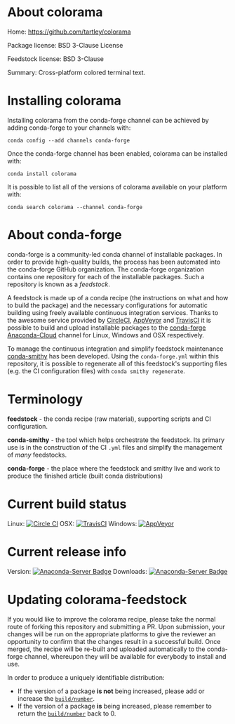 About colorama
==============

Home: https://github.com/tartley/colorama

Package license: BSD 3-Clause License

Feedstock license: BSD 3-Clause

Summary: Cross-platform colored terminal text.



Installing colorama
===================

Installing colorama from the conda-forge channel can be achieved by adding conda-forge to your channels with:

```
conda config --add channels conda-forge
```

Once the conda-forge channel has been enabled, colorama can be installed with:

```
conda install colorama
```

It is possible to list all of the versions of colorama available on your platform with:

```
conda search colorama --channel conda-forge
```


About conda-forge
=================

conda-forge is a community-led conda channel of installable packages.
In order to provide high-quality builds, the process has been automated into the
conda-forge GitHub organization. The conda-forge organization contains one repository 
for each of the installable packages. Such a repository is known as a *feedstock*.

A feedstock is made up of a conda recipe (the instructions on what and how to build
the package) and the necessary configurations for automatic building using freely
available continuous integration services. Thanks to the awesome service provided by
[CircleCI](https://circleci.com/), [AppVeyor](http://www.appveyor.com/)
and [TravisCI](https://travis-ci.org/) it is possible to build and upload installable
packages to the [conda-forge](https://anaconda.org/conda-forge)
[Anaconda-Cloud](http://docs.anaconda.org/) channel for Linux, Windows and OSX respectively.

To manage the continuous integration and simplify feedstock maintenance
[conda-smithy](http://github.com/conda-forge/conda-smithy) has been developed.
Using the ``conda-forge.yml`` within this repository, it is possible to regenerate all of
this feedstock's supporting files (e.g. the CI configuration files) with ``conda smithy regenerate``.


Terminology
===========

**feedstock** - the conda recipe (raw material), supporting scripts and CI configuration.

**conda-smithy** - the tool which helps orchestrate the feedstock.
                   Its primary use is in the construction of the CI ``.yml`` files
                   and simplify the management of *many* feedstocks.

**conda-forge** - the place where the feedstock and smithy live and work to
                  produce the finished article (built conda distributions)

Current build status
====================
Linux: [![Circle CI](https://circleci.com/gh/conda-forge/colorama-feedstock.svg?style=svg)](https://circleci.com/gh/conda-forge/colorama-feedstock)
OSX: [![TravisCI](https://travis-ci.org/conda-forge/colorama-feedstock.svg?branch=master)](https://travis-ci.org/conda-forge/colorama-feedstock) 
Windows: [![AppVeyor](https://ci.appveyor.com/api/projects/status/github/conda-forge/colorama-feedstock?svg=True)](https://ci.appveyor.com/project/conda-forge/colorama-feedstock/branch/master)

Current release info
====================
Version: [![Anaconda-Server Badge](https://anaconda.org/conda-forge/colorama/badges/version.svg)](https://anaconda.org/conda-forge/colorama)
Downloads: [![Anaconda-Server Badge](https://anaconda.org/conda-forge/colorama/badges/downloads.svg)](https://anaconda.org/conda-forge/colorama)


Updating colorama-feedstock
===========================

If you would like to improve the colorama recipe, please take the normal
route of forking this repository and submitting a PR. Upon submission, your changes will
be run on the appropriate platforms to give the reviewer an opportunity to confirm that the
changes result in a successful build. Once merged, the recipe will be re-built and uploaded
automatically to the conda-forge channel, whereupon they will be available for everybody to
install and use.

In order to produce a uniquely identifiable distribution:
 * If the version of a package **is not** being increased, please add or increase
   the [``build/number``](http://conda.pydata.org/docs/building/meta-yaml.html#build-number-and-string). 
 * If the version of a package **is** being increased, please remember to return
   the [``build/number``](http://conda.pydata.org/docs/building/meta-yaml.html#build-number-and-string)
   back to 0.
